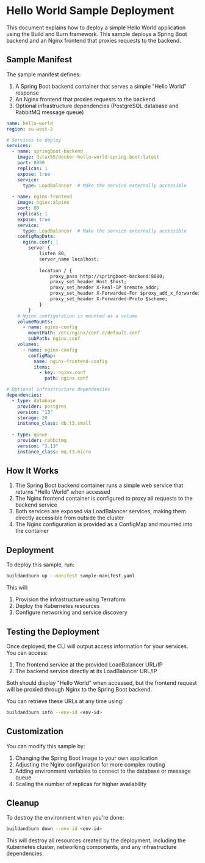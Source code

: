 # Hello World Sample Deployment

This document explains how to deploy a simple Hello World application using the Build and Burn framework. This sample deploys a Spring Boot backend and an Nginx frontend that proxies requests to the backend.

## Sample Manifest

The sample manifest defines:

1. A Spring Boot backend container that serves a simple "Hello World" response
2. An Nginx frontend that proxies requests to the backend
3. Optional infrastructure dependencies (PostgreSQL database and RabbitMQ message queue)

```yaml
name: hello-world
region: eu-west-2

# Services to deploy
services:
  - name: springboot-backend
    image: dstar55/docker-hello-world-spring-boot:latest
    port: 8080
    replicas: 1
    expose: true
    service:
      type: LoadBalancer  # Make the service externally accessible
  
  - name: nginx-frontend
    image: nginx:alpine
    port: 80
    replicas: 1
    expose: true
    service:
      type: LoadBalancer  # Make the service externally accessible
    configMapData:
      nginx.conf: |
        server {
            listen 80;
            server_name localhost;
            
            location / {
                proxy_pass http://springboot-backend:8080;
                proxy_set_header Host $host;
                proxy_set_header X-Real-IP $remote_addr;
                proxy_set_header X-Forwarded-For $proxy_add_x_forwarded_for;
                proxy_set_header X-Forwarded-Proto $scheme;
            }
        }
    # Nginx configuration is mounted as a volume
    volumeMounts:
      - name: nginx-config
        mountPath: /etc/nginx/conf.d/default.conf
        subPath: nginx.conf
    volumes:
      - name: nginx-config
        configMap:
          name: nginx-frontend-config
          items:
            - key: nginx.conf
              path: nginx.conf

# Optional infrastructure dependencies
dependencies:
  - type: database
    provider: postgres
    version: "13"
    storage: 20
    instance_class: db.t3.small
  
  - type: queue
    provider: rabbitmq
    version: "3.13"
    instance_class: mq.t3.micro
```

## How It Works

1. The Spring Boot backend container runs a simple web service that returns "Hello World" when accessed
2. The Nginx frontend container is configured to proxy all requests to the backend service
3. Both services are exposed via LoadBalancer services, making them directly accessible from outside the cluster
4. The Nginx configuration is provided as a ConfigMap and mounted into the container

## Deployment

To deploy this sample, run:

```bash
buildandburn up --manifest sample-manifest.yaml
```

This will:
1. Provision the infrastructure using Terraform
2. Deploy the Kubernetes resources
3. Configure networking and service discovery

## Testing the Deployment

Once deployed, the CLI will output access information for your services. You can access:

1. The frontend service at the provided LoadBalancer URL/IP
2. The backend service directly at its LoadBalancer URL/IP

Both should display "Hello World" when accessed, but the frontend request will be proxied through Nginx to the Spring Boot backend.

You can retrieve these URLs at any time using:

```bash
buildandburn info --env-id <env-id>
```

## Customization

You can modify this sample by:

1. Changing the Spring Boot image to your own application
2. Adjusting the Nginx configuration for more complex routing
3. Adding environment variables to connect to the database or message queue
4. Scaling the number of replicas for higher availability

## Cleanup

To destroy the environment when you're done:

```bash
buildandburn down --env-id <env-id>
```

This will destroy all resources created by the deployment, including the Kubernetes cluster, networking components, and any infrastructure dependencies. 